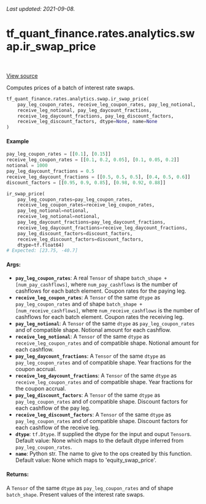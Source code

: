 <!--
This file is generated by a tool. Do not edit directly.
For open-source contributions the docs will be updated automatically.
-->

*Last updated: 2021-09-08.*

<div itemscope itemtype="http://developers.google.com/ReferenceObject">
<meta itemprop="name" content="tf_quant_finance.rates.analytics.swap.ir_swap_price" />
<meta itemprop="path" content="Stable" />
</div>

# tf_quant_finance.rates.analytics.swap.ir_swap_price

<!-- Insert buttons and diff -->

<table class="tfo-notebook-buttons tfo-api" align="left">
</table>

<a target="_blank" href="https://github.com/google/tf-quant-finance/blob/master/tf_quant_finance/rates/analytics/swap.py">View source</a>



Computes prices of a batch of interest rate swaps.

```python
tf_quant_finance.rates.analytics.swap.ir_swap_price(
    pay_leg_coupon_rates, receive_leg_coupon_rates, pay_leg_notional,
    receive_leg_notional, pay_leg_daycount_fractions,
    receive_leg_daycount_fractions, pay_leg_discount_factors,
    receive_leg_discount_factors, dtype=None, name=None
)
```



<!-- Placeholder for "Used in" -->

#### Example
```python
pay_leg_coupon_rates = [[0.1], [0.15]]
receive_leg_coupon_rates = [[0.1, 0.2, 0.05], [0.1, 0.05, 0.2]]
notional = 1000
pay_leg_daycount_fractions = 0.5
receive_leg_daycount_fractions = [[0.5, 0.5, 0.5], [0.4, 0.5, 0.6]]
discount_factors = [[0.95, 0.9, 0.85], [0.98, 0.92, 0.88]]

ir_swap_price(
    pay_leg_coupon_rates=pay_leg_coupon_rates,
    receive_leg_coupon_rates=receive_leg_coupon_rates,
    pay_leg_notional=notional,
    receive_leg_notional=notional,
    pay_leg_daycount_fractions=pay_leg_daycount_fractions,
    receive_leg_daycount_fractions=receive_leg_daycount_fractions,
    pay_leg_discount_factors=discount_factors,
    receive_leg_discount_factors=discount_factors,
    dtype=tf.float64)
# Expected: [23.75, -40.7]
```

#### Args:


* <b>`pay_leg_coupon_rates`</b>: A real `Tensor` of shape
  `batch_shape + [num_pay_cashflows]`, where `num_pay_cashflows` is the
  number of cashflows for each batch element. Coupon rates for the paying
  leg.
* <b>`receive_leg_coupon_rates`</b>: A `Tensor` of the same `dtype` as
  `pay_leg_coupon_rates` and of shape
  `batch_shape + [num_receive_cashflows]`, where `num_receive_cashflows` is
  the number of cashflows for each batch element. Coupon rates the
  receiving leg.
* <b>`pay_leg_notional`</b>: A `Tensor` of the same `dtype` as `pay_leg_coupon_rates`
  and of compatible shape. Notional amount for each cashflow.
* <b>`receive_leg_notional`</b>: A `Tensor` of the same `dtype` as
  `receive_leg_coupon_rates` and of compatible shape. Notional amount for
  each cashflow.
* <b>`pay_leg_daycount_fractions`</b>: A `Tensor` of the same `dtype` as
  `pay_leg_coupon_rates` and of compatible shape.  Year fractions for the
  coupon accrual.
* <b>`receive_leg_daycount_fractions`</b>: A `Tensor` of the same `dtype` as
  `receive_leg_coupon_rates` and of compatible shape.  Year fractions for
  the coupon accrual.
* <b>`pay_leg_discount_factors`</b>: A `Tensor` of the same `dtype` as
  `pay_leg_coupon_rates` and of compatible shape. Discount factors for each
  cashflow of the pay leg.
* <b>`receive_leg_discount_factors`</b>: A `Tensor` of the same `dtype` as
  `pay_leg_coupon_rates` and of compatible shape. Discount factors for each
  cashflow of the receive leg.
* <b>`dtype`</b>: `tf.Dtype`. If supplied the dtype for the input and ouput `Tensor`s.
  Default value: None which maps to the default dtype inferred from
  `pay_leg_coupon_rates`.
* <b>`name`</b>: Python str. The name to give to the ops created by this function.
  Default value: None which maps to 'equity_swap_price'.


#### Returns:

A `Tensor` of the same `dtype` as `pay_leg_coupon_rates` and of shape
`batch_shape`. Present values of the interest rate swaps.
